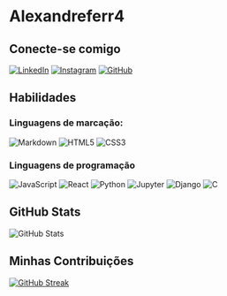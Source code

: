 # Alexandreferr4

## Conecte-se comigo
[![LinkedIn](https://img.shields.io/badge/LinkedIn-000?style=for-the-badge&logo=linkedin&logoColor=0E76A8)](https://www.linkedin.com/in/alexandre-ferreira-880746285/)
[![Instagram](https://img.shields.io/badge/Instagram-000?style=for-the-badge&logo=instagram)](https://www.instagram.com/alex_ferreiras/)
[![GitHub](https://img.shields.io/badge/Github-000?style=for-the-badge&logo=github)](https://github.com/Alexandreferr4?tab=repositories)

## Habilidades
### Linguagens de marcação:
![Markdown](https://img.shields.io/badge/Markdown-000?style=for-the-badge&logo=markdown)
![HTML5](https://img.shields.io/badge/HTML5-000?style=for-the-badge&logo=html5)
![CSS3](https://img.shields.io/badge/CSS3-000?style=for-the-badge&logo=css3&logoColor=264CE4)
### Linguagens de programação
![JavaScript](https://img.shields.io/badge/JavaScript-000?style=for-the-badge&logo=javascript)
![React](https://img.shields.io/badge/React-000?style=for-the-badge&logo=react)
![Python](https://img.shields.io/badge/Python-000?style=for-the-badge&logo=python)
![Jupyter](https://img.shields.io/badge/jupyter-000?style=for-the-badge&logo=jupyter)
![Django](https://img.shields.io/badge/Django-000?style=for-the-badge&logo=django)
![C](https://img.shields.io/badge/C-000?style=for-the-badge&logo=c)

## GitHub Stats
![GitHub Stats](https://github-readme-stats.vercel.app/api?username=Alexandreferr4&theme=transparent&bg_color=000&border_color=30A3DC&show_icons=true&icon_color=30A3DC&title_color=E94D5F&text_color=FFF_title-true&hide=stars)

## Minhas Contribuições
[![GitHub Streak](https://streak-stats.demolab.com/?user=Alexandreferr4&theme=bear&background=000&border=30A3DC&dates=FFF)](https://git.io/streak-stats)
